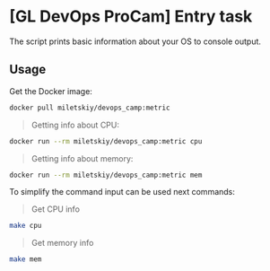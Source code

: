 # [GL DevOps ProCam] Entry task

The script prints basic information about your OS to console output.

## Usage 

Get the Docker image:
```sh
docker pull miletskiy/devops_camp:metric
```


> Getting info about CPU:
```sh
docker run --rm miletskiy/devops_camp:metric cpu
```

> Getting info about memory:
```sh
docker run --rm miletskiy/devops_camp:metric mem
```

To simplify the command input can be used next commands:

> Get CPU info
```sh
make cpu
``` 
> Get memory info
```sh
make mem
``` 
